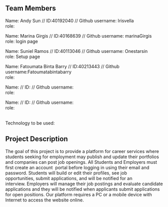 ## Team Members
Name: Andy Sun // ID:40192040 // Github username: Irisvella <br/>
role: <br/>

Name: Marina Girgis // ID:40168639 // Github username: marinaGirgis <br/>
role: login page <br/>

Name: Suniel Ramos // ID:40113046 // Github username: Onestarsin <br/>
role: Setup page <br/>

Name: Fatoumata Binta Barry // ID:40213443 // Github username:Fatoumatabintabarry <br/>
role: <br/>

Name: // ID: // Github username: <br/>
role: <br/>

Name: // ID: // Github username: <br/>
role: <br/>

<br/>
Technology to be used: 

## Project Description
The goal of this project is to provide a platform for career services where students seeking for employment may publish and update their portfolios and companies can post job openings. All Students and Employers must first create an account  portal before logging in using their email and password. Students will build or edit their profiles, see job opportunities, submit applications, and will be notified for an interview. Employers will manage their job postings and evaluate candidate applications and they will be notified when applicants submit applications for open positions. Our platform requires a PC or a mobile device with Internet to access the website online.
